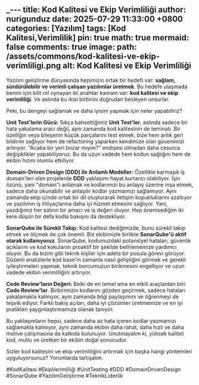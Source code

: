 _---
title: Kod Kalitesi ve Ekip Verimliliği
author: nurigunduz
date: 2025-07-29 11:33:00 +0800
categories: [Yazılım]
tags: [Kod Kalitesi,Verimlilik]
pin: true
math: true
mermaid: false
comments: true
image:
  path: /assets/commons/kod-kalitesi-ve-ekip-verimliligi.png
  alt: Kod Kalitesi ve Ekip Verimliliği
---


Yazılım geliştirme dünyasında hepimizin ortak bir hedefi var: **sağlam, sürdürülebilir ve verimli çalışan yazılımlar üretmek**. Bu hedefe ulaşmada benim için kilit rol oynayan iki anahtar kavram var: **kod kalitesi ve ekip verimliliği**. Ve aslında bu ikisi birbirini doğrudan besleyen unsurlar.

Peki, bu dengeyi sağlamak ve daha iyisini yapmak için neler yapabiliriz?

**Unit Test'lerin Gücü:** Sıkça bahsettiğimiz **Unit Test'ler**, aslında sadece bir hata yakalama aracı değil, aynı zamanda kod kalitesinin de teminatı. Bir özelliğin veya bileşenin küçük parçalarını test etmek, bize hem anlık geri bildirim sağlıyor hem de refactoring yaparken kendimize olan güvenimizi artırıyor. "Acaba bir yeri bozar mıyım?" endişesi olmadan daha cesurca değişiklikler yapabiliyoruz. Bu da uzun vadede hem kodun sağlığını hem de ekibin hızını olumlu etkiliyor.

**Domain-Driven Design (DDD) ile Anlamlı Modeller:** Özellikle karmaşık iş domain'leri olan projelerde **DDD** yaklaşımı hayat kurtarıcı olabiliyor. İşin özünü, yani "domain"i anlamak ve kodlarımızı bu anlayış üzerine inşa etmek, sadece daha okunabilir ve anlaşılır kodlar yazmamızı sağlamıyor. Aynı zamanda ekip içinde ortak bir dil oluşturarak iletişim kopukluklarını azaltıyor ve yazılımın iş ihtiyaçlarına daha iyi hizmet etmesini sağlıyor. Yani, yazdığımız her satırın bir amacı ve iş değeri oluyor. Hep önemsediğim iki kere düşün bir defa kodla bakışını da destekliyor.

**SonarQube ile Sürekli Takip:** Kod kalitesi dediğimizde, bunu sürekli takip etmek ve ölçmek de çok önemli. Biz ekibimizle birlikte **SonarQube'ü aktif olarak kullanıyoruz**. SonarQube, kodumuzdaki potansiyel hataları, güvenlik açıklarını ve kod kokularını proaktif bir şekilde belirlememize yardımcı oluyor. Bu da bizim gibi teknik kişiler için adeta bir pusula görevi görüyor. Düzenli analizlerle kod base'in zamanla nasıl geliştiğini görmek ve gerekli iyileştirmeleri yapmak, teknik borcumuzun birikmesini engelliyor ve uzun vadede ekibin verimliliğini artırıyor.

**Code Review'ların Değeri:** Belki de en temel ama en etkili araçlardan biri: **Code Review'lar**. Birbirimizin kodlarını gözden geçirmek, sadece hataları yakalamakla kalmıyor, aynı zamanda bilgi paylaşımını ve öğrenmeyi de teşvik ediyor. Farklı bakış açıları, daha iyi çözümler üretmemize ve en iyi pratikleri yaygınlaştırmamıza olanak tanıyor.

Bu yaklaşımların hepsi, sadece daha az hata içeren kodlar yazmamızı sağlamakla kalmıyor, aynı zamanda ekibin daha rahat, daha hızlı ve daha motive çalışmasına da katkıda bulunuyor. Unutmayalım ki, yüksek kaliteli kod, mutlu ve üretken bir ekibin doğal sonucudur.

Sizler kod kalitesini ve ekip verimliliğini artırmak için başka hangi yöntemleri uyguluyorsunuz? Yorumlarda tartışalım.

#KodKalitesi #EkipVerimliliği #UnitTesting #DDD #DomainDrivenDesign #SonarQube #YazılımGeliştirme #TeknikLiderlik
